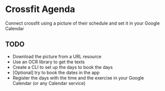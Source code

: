 # Crossfit Agenda

Connect crossfit using a picture of their schedule and set it in your Google Calendar

## TODO

- Download the picture from a URL resource
- Use an OCR library to get the texts
- Create a CLI to set up the days to book the days
- [Optional] try to book the dates in the app
- Register the days with the time and the exercise in your Google Calendar (or any Calendar service)